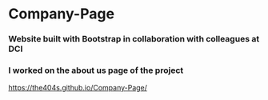 # Company-Page
### Website built with Bootstrap in collaboration with colleagues at DCI
### I worked on the about us page of the project

https://the404s.github.io/Company-Page/

